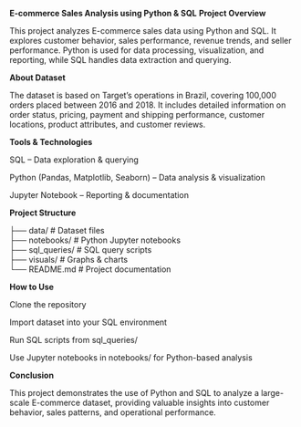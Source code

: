 **E-commerce Sales Analysis using Python & SQL**
**Project Overview**

This project analyzes E-commerce sales data using Python and SQL. It explores customer behavior, sales performance, revenue trends, and seller performance. Python is used for data processing, visualization, and reporting, while SQL handles data extraction and querying.

**About Dataset**

The dataset is based on Target’s operations in Brazil, covering 100,000 orders placed between 2016 and 2018. It includes detailed information on order status, pricing, payment and shipping performance, customer locations, product attributes, and customer reviews.

**Tools & Technologies**

SQL – Data exploration & querying

Python (Pandas, Matplotlib, Seaborn) – Data analysis & visualization

Jupyter Notebook – Reporting & documentation

**Project Structure**

├── data/               # Dataset files  
├── notebooks/          # Python Jupyter notebooks  
├── sql_queries/        # SQL query scripts  
├── visuals/            # Graphs & charts  
└── README.md           # Project documentation  

**How to Use**

Clone the repository

Import dataset into your SQL environment

Run SQL scripts from sql_queries/

Use Jupyter notebooks in notebooks/ for Python-based analysis

**Conclusion**

This project demonstrates the use of Python and SQL to analyze a large-scale E-commerce dataset, providing valuable insights into customer behavior, sales patterns, and operational performance.
